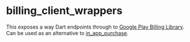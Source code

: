 # billing_client_wrappers

This exposes a way Dart endpoints through to [Google Play Billing
Library](https://developer.android.com/google/play/billing/billing_library_overview).
Can be used as an alternative to
[in_app_purchase](../in_app_purchase/README.md).